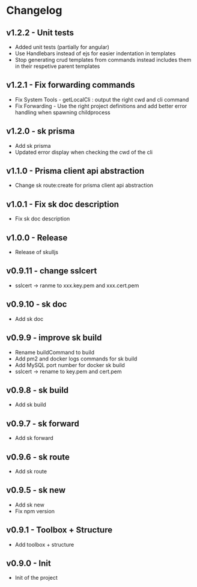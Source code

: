 # Changelog

## v1.2.2 - Unit tests

- Added unit tests (partially for angular)
- Use Handlebars instead of ejs for easier indentation in templates
- Stop generating crud templates from commands instead includes them in their respetive parent templates

## v1.2.1 - Fix forwarding commands

- Fix System Tools - getLocalCli : output the right cwd and cli command
- Fix Forwarding - Use the right project definitions and add better error handling when spawning childprocess

## v1.2.0 - sk prisma

- Add sk prisma
- Updated error display when checking the cwd of the cli

## v1.1.0 - Prisma client api abstraction

- Change sk route:create for prisma client api abstraction

## v1.0.1 - Fix sk doc description

- Fix sk doc description

## v1.0.0 - Release

- Release of skulljs

## v0.9.11 - change sslcert

- sslcert -> ranme to xxx.key.pem and xxx.cert.pem

## v0.9.10 - sk doc

- Add sk doc

## v0.9.9 - improve sk build

- Rename buildCommand to build
- Add pm2 and docker logs commands for sk build
- Add MySQL port number for docker sk build
- sslcert -> rename to key.pem and cert.pem

## v0.9.8 - sk build

- Add sk build

## v0.9.7 - sk forward

- Add sk forward

## v0.9.6 - sk route

- Add sk route

## v0.9.5 - sk new

- Add sk new
- Fix npm version

## v0.9.1 - Toolbox + Structure

- Add toolbox + structure

## v0.9.0 - Init

- Init of the project
